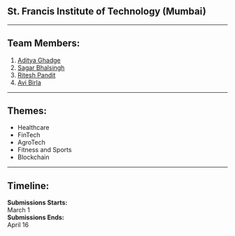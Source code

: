 
## St. Francis Institute of Technology (Mumbai)

<hr>

## Team Members:
1. [Aditya Ghadge](https://www.linkedin.com/in/aditya-ghadge-7045805009/)
2. [Sagar Bhalsingh](https://www.linkedin.com/in/sagar-bhalsing-40990a19a/)
3. [Ritesh Pandit](https://www.linkedin.com/in/ritesh-pandit-43b349200/)
4. [Avi Birla](https://www.linkedin.com/in/avibirla/)

<hr>

## Themes:
* Healthcare
* FinTech
* AgroTech
* Fitness and Sports
* Blockchain

<hr>

## Timeline:
<b>Submissions Starts:</b>
<br>March 1 
<br><b>Submissions Ends:</b>
<br>April 16
